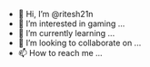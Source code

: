 - 👋 Hi, I’m @ritesh21n
- 👀 I’m interested in gaming ...
- 🌱 I’m currently learning ...
- 💞️ I’m looking to collaborate on ...
- 📫 How to reach me  ...

<!---
ritesh21n/ritesh21n is a ✨ special ✨ repository because its `README.md` (this file) appears on your GitHub profile.
You can click the Preview link to take a look at your changes.
--->
